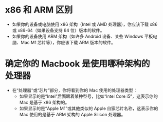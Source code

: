 # x86 和 ARM 区别

- 如果你的设备或电脑使用 x86 架构（Intel 或 AMD 处理器），你应该下载 x86 或 x86-64（如果设备支持 64 位）版本的软件。
- 如果你的设备使用 ARM 架构（如许多 Android 设备、某些 Windows 平板电脑、Mac M1 芯片等），你应该下载 ARM 版本的软件。

# 确定你的 Macbook 是使用哪种架构的处理器

- 在“处理器”或“芯片”部分，你将看到你的 Mac 使用的处理器类型：
  - 如果显示的是“Intel”后面跟着某种型号，比如“Intel Core i5”，这表示你的 Mac 是基于 x86 架构的。
  - 如果显示的是“Apple M1”或其他类似的 Apple 自家芯片名称，这表示你的 Mac 使用的是基于 ARM 架构的 Apple Silicon 处理器。

